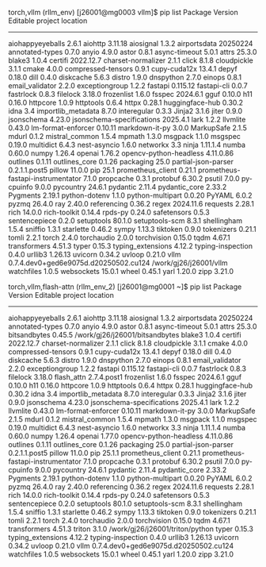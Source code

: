 torch,vllm
(rllm_env) [j26001@mg0003 vllm]$ pip list
Package                           Version                               Editable project location
--------------------------------- ------------------------------------- -------------------------
aiohappyeyeballs                  2.6.1
aiohttp                           3.11.18
aiosignal                         1.3.2
airportsdata                      20250224
annotated-types                   0.7.0
anyio                             4.9.0
astor                             0.8.1
async-timeout                     5.0.1
attrs                             25.3.0
blake3                            1.0.4
certifi                           2022.12.7
charset-normalizer                2.1.1
click                             8.1.8
cloudpickle                       3.1.1
cmake                             4.0.0
compressed-tensors                0.9.1
cupy-cuda12x                      13.4.1
depyf                             0.18.0
dill                              0.4.0
diskcache                         5.6.3
distro                            1.9.0
dnspython                         2.7.0
einops                            0.8.1
email_validator                   2.2.0
exceptiongroup                    1.2.2
fastapi                           0.115.12
fastapi-cli                       0.0.7
fastrlock                         0.8.3
filelock                          3.18.0
frozenlist                        1.6.0
fsspec                            2024.6.1
gguf                              0.10.0
h11                               0.16.0
httpcore                          1.0.9
httptools                         0.6.4
httpx                             0.28.1
huggingface-hub                   0.30.2
idna                              3.4
importlib_metadata                8.7.0
interegular                       0.3.3
Jinja2                            3.1.6
jiter                             0.9.0
jsonschema                        4.23.0
jsonschema-specifications         2025.4.1
lark                              1.2.2
llvmlite                          0.43.0
lm-format-enforcer                0.10.11
markdown-it-py                    3.0.0
MarkupSafe                        2.1.5
mdurl                             0.1.2
mistral_common                    1.5.4
mpmath                            1.3.0
msgpack                           1.1.0
msgspec                           0.19.0
multidict                         6.4.3
nest-asyncio                      1.6.0
networkx                          3.3
ninja                             1.11.1.4
numba                             0.60.0
numpy                             1.26.4
openai                            1.76.2
opencv-python-headless            4.11.0.86
outlines                          0.1.11
outlines_core                     0.1.26
packaging                         25.0
partial-json-parser               0.2.1.1.post5
pillow                            11.0.0
pip                               25.1
prometheus_client                 0.21.1
prometheus-fastapi-instrumentator 7.1.0
propcache                         0.3.1
protobuf                          6.30.2
psutil                            7.0.0
py-cpuinfo                        9.0.0
pycountry                         24.6.1
pydantic                          2.11.4
pydantic_core                     2.33.2
Pygments                          2.19.1
python-dotenv                     1.1.0
python-multipart                  0.0.20
PyYAML                            6.0.2
pyzmq                             26.4.0
ray                               2.40.0
referencing                       0.36.2
regex                             2024.11.6
requests                          2.28.1
rich                              14.0.0
rich-toolkit                      0.14.4
rpds-py                           0.24.0
safetensors                       0.5.3
sentencepiece                     0.2.0
setuptools                        80.1.0
setuptools-scm                    8.3.1
shellingham                       1.5.4
sniffio                           1.3.1
starlette                         0.46.2
sympy                             1.13.3
tiktoken                          0.9.0
tokenizers                        0.21.1
tomli                             2.2.1
torch                             2.4.0
torchaudio                        2.0.0
torchvision                       0.15.0
tqdm                              4.67.1
transformers                      4.51.3
typer                             0.15.3
typing_extensions                 4.12.2
typing-inspection                 0.4.0
urllib3                           1.26.13
uvicorn                           0.34.2
uvloop                            0.21.0
vllm                              0.7.4.dev0+ged6e9075d.d20250502.cu124 /work/gj26/j26001/vllm
watchfiles                        1.0.5
websockets                        15.0.1
wheel                             0.45.1
yarl                              1.20.0
zipp                              3.21.0


torch,vllm,flash-attn
(rllm_env_2) [j26001@mg0001 ~]$ pip list
Package                           Version                               Editable project location
--------------------------------- ------------------------------------- -------------------------------
aiohappyeyeballs                  2.6.1
aiohttp                           3.11.18
aiosignal                         1.3.2
airportsdata                      20250224
annotated-types                   0.7.0
anyio                             4.9.0
astor                             0.8.1
async-timeout                     5.0.1
attrs                             25.3.0
bitsandbytes                      0.45.5                                /work/gj26/j26001/bitsandbytes
blake3                            1.0.4
certifi                           2022.12.7
charset-normalizer                2.1.1
click                             8.1.8
cloudpickle                       3.1.1
cmake                             4.0.0
compressed-tensors                0.9.1
cupy-cuda12x                      13.4.1
depyf                             0.18.0
dill                              0.4.0
diskcache                         5.6.3
distro                            1.9.0
dnspython                         2.7.0
einops                            0.8.1
email_validator                   2.2.0
exceptiongroup                    1.2.2
fastapi                           0.115.12
fastapi-cli                       0.0.7
fastrlock                         0.8.3
filelock                          3.18.0
flash_attn                        2.7.4.post1
frozenlist                        1.6.0
fsspec                            2024.6.1
gguf                              0.10.0
h11                               0.16.0
httpcore                          1.0.9
httptools                         0.6.4
httpx                             0.28.1
huggingface-hub                   0.30.2
idna                              3.4
importlib_metadata                8.7.0
interegular                       0.3.3
Jinja2                            3.1.6
jiter                             0.9.0
jsonschema                        4.23.0
jsonschema-specifications         2025.4.1
lark                              1.2.2
llvmlite                          0.43.0
lm-format-enforcer                0.10.11
markdown-it-py                    3.0.0
MarkupSafe                        2.1.5
mdurl                             0.1.2
mistral_common                    1.5.4
mpmath                            1.3.0
msgpack                           1.1.0
msgspec                           0.19.0
multidict                         6.4.3
nest-asyncio                      1.6.0
networkx                          3.3
ninja                             1.11.1.4
numba                             0.60.0
numpy                             1.26.4
openai                            1.77.0
opencv-python-headless            4.11.0.86
outlines                          0.1.11
outlines_core                     0.1.26
packaging                         25.0
partial-json-parser               0.2.1.1.post5
pillow                            11.0.0
pip                               25.1.1
prometheus_client                 0.21.1
prometheus-fastapi-instrumentator 7.1.0
propcache                         0.3.1
protobuf                          6.30.2
psutil                            7.0.0
py-cpuinfo                        9.0.0
pycountry                         24.6.1
pydantic                          2.11.4
pydantic_core                     2.33.2
Pygments                          2.19.1
python-dotenv                     1.1.0
python-multipart                  0.0.20
PyYAML                            6.0.2
pyzmq                             26.4.0
ray                               2.40.0
referencing                       0.36.2
regex                             2024.11.6
requests                          2.28.1
rich                              14.0.0
rich-toolkit                      0.14.4
rpds-py                           0.24.0
safetensors                       0.5.3
sentencepiece                     0.2.0
setuptools                        80.1.0
setuptools-scm                    8.3.1
shellingham                       1.5.4
sniffio                           1.3.1
starlette                         0.46.2
sympy                             1.13.3
tiktoken                          0.9.0
tokenizers                        0.21.1
tomli                             2.2.1
torch                             2.4.0
torchaudio                        2.0.0
torchvision                       0.15.0
tqdm                              4.67.1
transformers                      4.51.3
triton                            3.1.0                                 /work/gj26/j26001/triton/python
typer                             0.15.3
typing_extensions                 4.12.2
typing-inspection                 0.4.0
urllib3                           1.26.13
uvicorn                           0.34.2
uvloop                            0.21.0
vllm                              0.7.4.dev0+ged6e9075d.d20250502.cu124
watchfiles                        1.0.5
websockets                        15.0.1
wheel                             0.45.1
yarl                              1.20.0
zipp                              3.21.0
